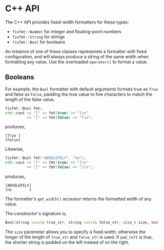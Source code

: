 # C++ API

The C++ API provides fixed-width formatters for these types:

- `fixfmt::Number` for integer and floating-point numbers
- `fixfmt::String` for strings
- `fixfmt::Bool` for booleans

An instance of one of these classes represenets a formatter with fixed
configuration, and will always produce a string of the same width when
formatting any value.  Use the overloaded `operator()` to format a value.

## Booleans

For example, the `Bool` formatter with default arguments formats true as `True `
and false as `False`, padding the true value to five characters to match the
length of the false value.

```c++
fixfmt::Bool fmt;
std::cout << "[" << fmt(true) << "]\n"
          << "[" << fmt(false) << "]\n";
```

produces,

```
[True ]
[False]
```

Likewise,

```c++
fixfmt::Bool fmt("ABSOLUTELY", "no");
std::cout << "[" << fmt(true) << "]\n"
          << "[" << fmt(false) << "]\n";
```

produces,

```
[ABSOLUTELY]
[no        ]
```

The formatter's `get_width()` accessor returns the formatted width of any value.

The constructor's signature is,

```c++
Bool(string const& true_str, string const& false_str, size_t size, bool pad_left)
```

The `size` parameter allows you to specify a fixed width; otherwise the longer
of the length of `true_str` and `false_str` is used.  If `pad_left` is true, the
shorter string is padded on the left instead of on the right.

